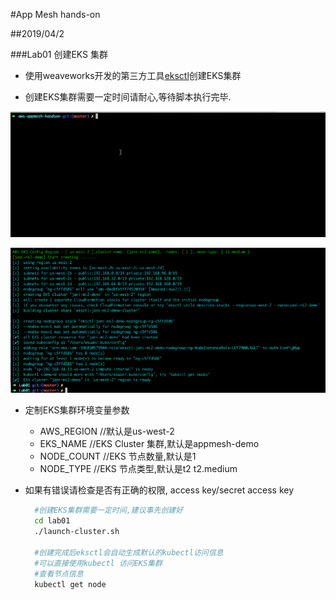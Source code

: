 #App Mesh hands-on

##2019/04/2
 
###Lab01 创建EKS 集群

   * 使用weaveworks开发的第三方工具[eksctl](https://github.com/weaveworks/eksctl)创建EKS集群
  
   * 创建EKS集群需要一定时间请耐心,等待脚本执行完毕.
   
   ![screenshot-01](https://github.com/stevensu1977/aws-appmesh-handson/blob/master/screenshot/lab01-1.gif?raw=true)
   
   ![screenshot-02](https://github.com/stevensu1977/aws-appmesh-handson/blob/master/screenshot/lab01-2.png?raw=true)
   
   
   * 定制EKS集群环境变量参数
      * AWS_REGION //默认是us-west-2
      * EKS_NAME //EKS Cluster 集群,默认是appmesh-demo
      * NODE_COUNT //EKS 节点数量,默认是1
      * NODE_TYPE  //EKS 节点类型,默认是t2 t2.medium
      
   * 如果有错误请检查是否有正确的权限, access key/secret access key
     
      ```bash
        #创建EKS集群需要一定时间,建议事先创建好
        cd lab01
        ./launch-cluster.sh
        
        #创建完成后eksctl会自动生成默认的kubectl访问信息
        #可以直接使用kubectl 访问EKS集群
        #查看节点信息
        kubectl get node
        
        
      ```     

  